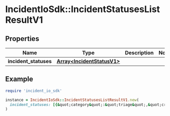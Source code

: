 # IncidentIoSdk::IncidentStatusesListResultV1

## Properties

| Name | Type | Description | Notes |
| ---- | ---- | ----------- | ----- |
| **incident_statuses** | [**Array&lt;IncidentStatusV1&gt;**](IncidentStatusV1.md) |  |  |

## Example

```ruby
require 'incident_io_sdk'

instance = IncidentIoSdk::IncidentStatusesListResultV1.new(
  incident_statuses: [{&quot;category&quot;:&quot;triage&quot;,&quot;created_at&quot;:&quot;2021-08-17T13:28:57.801578Z&quot;,&quot;description&quot;:&quot;Impact has been **fully mitigated**, and we&#39;re ready to learn from this incident.&quot;,&quot;id&quot;:&quot;01FCNDV6P870EA6S7TK1DSYD5H&quot;,&quot;name&quot;:&quot;Closed&quot;,&quot;rank&quot;:4,&quot;updated_at&quot;:&quot;2021-08-17T13:28:57.801578Z&quot;}]
)
```

